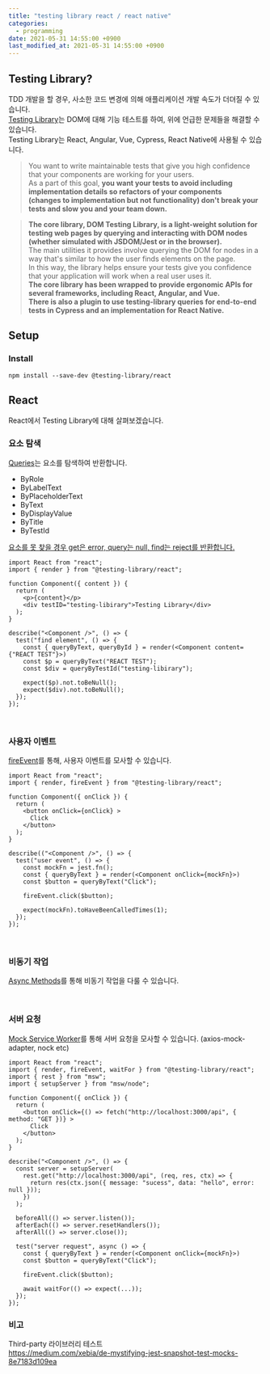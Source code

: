 ```yaml
---
title: "testing library react / react native"
categories: 
  - programming
date: 2021-05-31 14:55:00 +0900
last_modified_at: 2021-05-31 14:55:00 +0900
---
```


## Testing Library?
TDD 개발을 할 경우, 사소한 코드 변경에 의해 애플리케이션 개발 속도가 더뎌질 수 있습니다.  
[Testing Library](https://testing-library.com/docs/react-testing-library/intro/)는 DOM에 대해 기능 테스트를 하여, 위에 언급한 문제들을 해결할 수 있습니다.  
Testing Library는 React, Angular, Vue, Cypress, React Native에 사용될 수 있습니다.

> You want to write maintainable tests that give you high confidence that your components are working for your users.  
As a part of this goal, **you want your tests to avoid including implementation details so refactors of your components  
(changes to implementation but not functionality) don't break your tests and slow you and your team down.**

> **The core library, DOM Testing Library, is a light-weight solution for testing web pages by querying and interacting with DOM nodes  
(whether simulated with JSDOM/Jest or in the browser).**  
The main utilities it provides involve querying the DOM for nodes in a way that's similar to how the user finds elements on the page.  
In this way, the library helps ensure your tests give you confidence that your application will work when a real user uses it.  
**The core library has been wrapped to provide ergonomic APIs for several frameworks, including React, Angular, and Vue.  
There is also a plugin to use testing-library queries for end-to-end tests in Cypress and an implementation for React Native.**

## Setup
### Install
```
npm install --save-dev @testing-library/react
```

## React
React에서 Testing Library에 대해 살펴보겠습니다.

### 요소 탐색
[Queries](https://testing-library.com/docs/queries/about)는 요소를 탐색하여 반환합니다.   
- ByRole
- ByLabelText
- ByPlaceholderText
- ByText
- ByDisplayValue
- ByTitle
- ByTestId
  
<u>요소를 못 찾을 경우 get은 error, query는 null, find는 reject를 반환합니다.</u>

```
import React from "react";
import { render } from "@testing-library/react";

function Component({ content }) {
  return (
    <p>{content}</p>
    <div testID="testing-libirary">Testing Library</div>
  );
}

describe("<Component />", () => {
  test("find element", () => {
    const { queryByText, queryById } = render(<Component content={"REACT TEST"}>)
    const $p = queryByText("REACT TEST");
    const $div = queryByTestId("testing-libirary");
    
    expect($p).not.toBeNull();
    expect($div).not.toBeNull();
  });
});
```

<br>

### 사용자 이벤트
[fireEvent](https://testing-library.com/docs/dom-testing-library/api-events)를 통해, 사용자 이벤트를 모사할 수 있습니다.
```
import React from "react";
import { render, fireEvent } from "@testing-library/react";

function Component({ onClick }) {
  return (
    <button onClick={onClick} >
      Click
    </button>
  );
}

describe(("<Component />", () => {
  test("user event", () => {
    const mockFn = jest.fn();
    const { queryByText } = render(<Component onClick={mockFn}>)
    const $button = queryByText("Click");

    fireEvent.click($button);
   
    expect(mockFn).toHaveBeenCalledTimes(1);
  });
});
```
<br>

### 비동기 작업
[Async Methods](https://testing-library.com/docs/dom-testing-library/api-async)를 통해 비동기 작업을 다룰 수 있습니다.

<br>

### 서버 요청
[Mock Service Worker](https://mswjs.io/)를 통해 서버 요청을 모사할 수 있습니다. (axios-mock-adapter, nock etc)
```
import React from "react";
import { render, fireEvent, waitFor } from "@testing-library/react";
import { rest } from "msw";
import { setupServer } from "msw/node";

function Component({ onClick }) {
  return (
    <button onClick={() => fetch("http://localhost:3000/api", { method: "GET })} >
      Click
    </button>
  );
}

describe("<Component />", () => {
  const server = setupServer(
    rest.get("http://localhost:3000/api", (req, res, ctx) => {
      return res(ctx.json({ message: "sucess", data: "hello", error: null }));
    })
  );

  beforeAll(() => server.listen());
  afterEach(() => server.resetHandlers());
  afterAll(() => server.close());

  test("server request", async () => {
    const { queryByText } = render(<Component onClick={mockFn}>)
    const $button = queryByText("Click");

    fireEvent.click($button);
   
    await waitFor(() => expect(...));
  });
});
```

### 비고
Third-party 라이브러리 테스트  
https://medium.com/xebia/de-mystifying-jest-snapshot-test-mocks-8e7183d109ea
